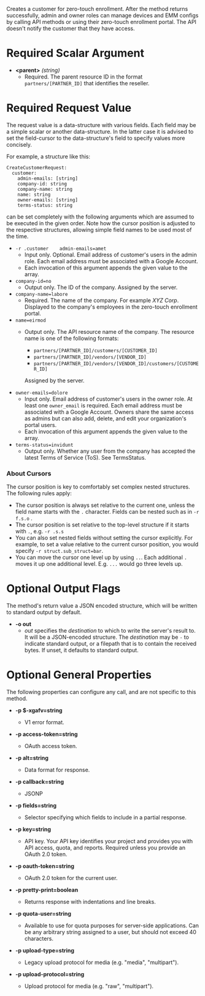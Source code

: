 Creates a customer for zero-touch enrollment. After the method returns
successfully, admin and owner roles can manage devices and EMM configs
by calling API methods or using their zero-touch enrollment portal. The API
doesn&#39;t notify the customer that they have access.
# Required Scalar Argument
* **&lt;parent&gt;** *(string)*
    - Required. The parent resource ID in the format `partners/[PARTNER_ID]` that
        identifies the reseller.
# Required Request Value

The request value is a data-structure with various fields. Each field may be a simple scalar or another data-structure.
In the latter case it is advised to set the field-cursor to the data-structure's field to specify values more concisely.

For example, a structure like this:
```
CreateCustomerRequest:
  customer:
    admin-emails: [string]
    company-id: string
    company-name: string
    name: string
    owner-emails: [string]
    terms-status: string

```

can be set completely with the following arguments which are assumed to be executed in the given order. Note how the cursor position is adjusted to the respective structures, allowing simple field names to be used most of the time.

* `-r .customer    admin-emails=amet`
    - Input only. Optional. Email address of customer&#39;s users in the admin role.
        Each email address must be associated with a Google Account.
    - Each invocation of this argument appends the given value to the array.
* `company-id=no`
    - Output only. The ID of the company. Assigned by the server.
* `company-name=labore`
    - Required. The name of the company. For example _XYZ Corp_. Displayed to the
        company&#39;s employees in the zero-touch enrollment portal.
* `name=eirmod`
    - Output only. The API resource name of the company. The resource name is one
        of the following formats:
        
        * `partners/[PARTNER_ID]/customers/[CUSTOMER_ID]`
        * `partners/[PARTNER_ID]/vendors/[VENDOR_ID]`
        * `partners/[PARTNER_ID]/vendors/[VENDOR_ID]/customers/[CUSTOMER_ID]`
        
        Assigned by the server.
* `owner-emails=dolore`
    - Input only. Email address of customer&#39;s users in the owner role. At least
        one `owner_email` is required. Each email address must be associated with a
        Google Account. Owners share the same access as admins but can also add,
        delete, and edit your organization&#39;s portal users.
    - Each invocation of this argument appends the given value to the array.
* `terms-status=invidunt`
    - Output only. Whether any user from the company has accepted the latest
        Terms of Service (ToS). See
        TermsStatus.



### About Cursors

The cursor position is key to comfortably set complex nested structures. The following rules apply:

* The cursor position is always set relative to the current one, unless the field name starts with the `.` character. Fields can be nested such as in `-r f.s.o` .
* The cursor position is set relative to the top-level structure if it starts with `.`, e.g. `-r .s.s`
* You can also set nested fields without setting the cursor explicitly. For example, to set a value relative to the current cursor position, you would specify `-r struct.sub_struct=bar`.
* You can move the cursor one level up by using `..`. Each additional `.` moves it up one additional level. E.g. `...` would go three levels up.


# Optional Output Flags

The method's return value a JSON encoded structure, which will be written to standard output by default.

* **-o out**
    - *out* specifies the *destination* to which to write the server's result to.
      It will be a JSON-encoded structure.
      The *destination* may be `-` to indicate standard output, or a filepath that is to contain the received bytes.
      If unset, it defaults to standard output.
# Optional General Properties

The following properties can configure any call, and are not specific to this method.

* **-p $-xgafv=string**
    - V1 error format.

* **-p access-token=string**
    - OAuth access token.

* **-p alt=string**
    - Data format for response.

* **-p callback=string**
    - JSONP

* **-p fields=string**
    - Selector specifying which fields to include in a partial response.

* **-p key=string**
    - API key. Your API key identifies your project and provides you with API access, quota, and reports. Required unless you provide an OAuth 2.0 token.

* **-p oauth-token=string**
    - OAuth 2.0 token for the current user.

* **-p pretty-print=boolean**
    - Returns response with indentations and line breaks.

* **-p quota-user=string**
    - Available to use for quota purposes for server-side applications. Can be any arbitrary string assigned to a user, but should not exceed 40 characters.

* **-p upload-type=string**
    - Legacy upload protocol for media (e.g. &#34;media&#34;, &#34;multipart&#34;).

* **-p upload-protocol=string**
    - Upload protocol for media (e.g. &#34;raw&#34;, &#34;multipart&#34;).
